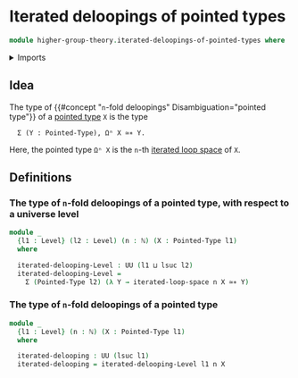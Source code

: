 # Iterated deloopings of pointed types

```agda
module higher-group-theory.iterated-deloopings-of-pointed-types where
```

<details><summary>Imports</summary>

```agda
open import elementary-number-theory.natural-numbers

open import foundation.dependent-pair-types
open import foundation.universe-levels

open import structured-types.pointed-equivalences
open import structured-types.pointed-types

open import synthetic-homotopy-theory.iterated-loop-spaces
```

</details>

## Idea

The type of {{#concept "`n`-fold deloopings" Disambiguation="pointed type"}} of
a [pointed type](structured-types.pointed-types.md) `X` is the type

```text
  Σ (Y : Pointed-Type), Ωⁿ X ≃∗ Y.
```

Here, the pointed type `Ωⁿ X` is the `n`-th
[iterated loop space](synthetic-homotopy-theory.iterated-loop-spaces.md) of `X`.

## Definitions

### The type of `n`-fold deloopings of a pointed type, with respect to a universe level

```agda
module _
  {l1 : Level} (l2 : Level) (n : ℕ) (X : Pointed-Type l1)
  where

  iterated-delooping-Level : UU (l1 ⊔ lsuc l2)
  iterated-delooping-Level =
    Σ (Pointed-Type l2) (λ Y → iterated-loop-space n X ≃∗ Y)
```

### The type of `n`-fold deloopings of a pointed type

```agda
module _
  {l1 : Level} (n : ℕ) (X : Pointed-Type l1)
  where

  iterated-delooping : UU (lsuc l1)
  iterated-delooping = iterated-delooping-Level l1 n X
```
